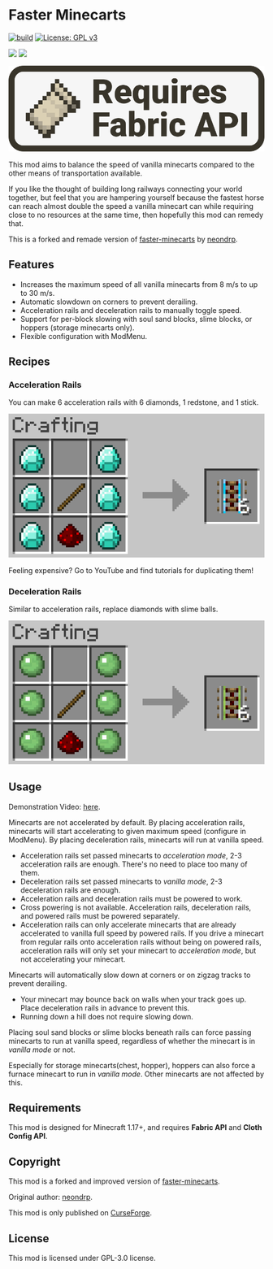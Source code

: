 # Faster Minecarts
[![build](https://github.com/fiddleyowl/faster-minecarts/actions/workflows/build.yml/badge.svg)](https://github.com/fiddleyowl/faster-minecarts/actions/workflows/build.yml)
[![License: GPL v3](https://img.shields.io/badge/License-GPLv3-blue.svg)](https://www.gnu.org/licenses/gpl-3.0)


[![](http://cf.way2muchnoise.eu/full_532511_downloads.svg)](https://www.curseforge.com/minecraft/mc-mods/faster-minecarts-2)
[![](http://cf.way2muchnoise.eu/versions/532511.svg)](https://www.curseforge.com/minecraft/mc-mods/faster-minecarts-2)

[![Requires Fabric API](https://github.com/fiddleyowl/faster-minecarts/blob/master/Resources/Requires-Fabric-API.png?raw=true)](https://www.curseforge.com/minecraft/mc-mods/fabric-api)

This mod aims to balance the speed of vanilla minecarts compared to the other means of transportation available.

If you like the thought of building long railways connecting your world together, but feel that you are hampering yourself because the fastest horse can reach almost double the speed a vanilla minecart can while requiring close to no resources at the same time, then hopefully this mod can remedy that.

This is a forked and remade version of [faster-minecarts](https://www.curseforge.com/minecraft/mc-mods/faster-minecarts) by [neondrp](https://www.curseforge.com/members/neondrp).

## Features
* Increases the maximum speed of all vanilla minecarts from 8 m/s to up to 30 m/s.
* Automatic slowdown on corners to prevent derailing.
* Acceleration rails and deceleration rails to manually toggle speed.
* Support for per-block slowing with soul sand blocks, slime blocks, or hoppers (storage minecarts only).
* Flexible configuration with ModMenu.

## Recipes
### Acceleration Rails
You can make 6 acceleration rails with 6 diamonds, 1 redstone, and 1 stick.

![](https://github.com/fiddleyowl/faster-minecarts/blob/master/Resources/acceleration-rail-recipe.png?raw=true)

Feeling expensive? Go to YouTube and find tutorials for duplicating them!

### Deceleration Rails
Similar to acceleration rails, replace diamonds with slime balls.

![](https://github.com/fiddleyowl/faster-minecarts/blob/master/Resources/deceleration-rail-recipe.png?raw=true)

## Usage
Demonstration Video: [here](https://raw.githubusercontent.com/fiddleyowl/faster-minecarts/master/Resources/demo.mp4).

Minecarts are not accelerated by default. By placing acceleration rails, minecarts will start accelerating to given maximum speed (configure in ModMenu). By placing deceleration rails, minecarts will run at vanilla speed.
* Acceleration rails set passed minecarts to *acceleration mode*, 2-3 acceleration rails are enough. There's no need to place too many of them.
* Deceleration rails set passed minecarts to *vanilla mode*, 2-3 deceleration rails are enough.
* Acceleration rails and deceleration rails must be powered to work.
* Cross powering is not available. Acceleration rails, deceleration rails, and powered rails must be powered separately.
* Acceleration rails can only accelerate minecarts that are already accelerated to vanilla full speed by powered rails. If you drive a minecart from regular rails onto acceleration rails without being on powered rails, acceleration rails will only set your minecart to *acceleration mode*, but not accelerating your minecart.

Minecarts will automatically slow down at corners or on zigzag tracks to prevent derailing. 
* Your minecart may bounce back on walls when your track goes up. Place deceleration rails in advance to prevent this.
* Running down a hill does not require slowing down.

Placing soul sand blocks or slime blocks beneath rails can force passing minecarts to run at vanilla speed, regardless of whether the minecart is in *vanilla mode* or not. 

Especially for storage minecarts(chest, hopper), hoppers can also force a furnace minecart to run in *vanilla mode*. Other minecarts are not affected by this.


## Requirements
This mod is designed for Minecraft 1.17+, and requires **Fabric API** and **Cloth Config API**.

## Copyright
This mod is a forked and improved version of [faster-minecarts](http://www.curseforge.com/minecraft/mc-mods/faster-minecarts).

Original author: [neondrp](https://www.curseforge.com/members/neondrp).

This mod is only published on [CurseForge](http://www.curseforge.com/minecraft/mc-mods/faster-minecarts-2).

## License
This mod is licensed under GPL-3.0 license. 

